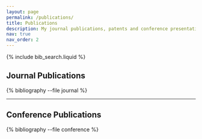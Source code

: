 ```yaml
---
layout: page
permalink: /publications/
title: Publications
description: My journal publications, patents and conference presentations
nav: true
nav_order: 2
---
```



<!-- Bibsearch Feature -->
{% include bib_search.liquid %}

<div class="publications">

## Journal Publications
{% bibliography --file journal %}

---

## Conference Publications
{% bibliography --file conference %}

</div>
